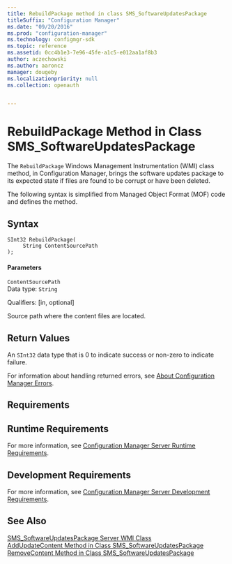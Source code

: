 ```yaml
---
title: RebuildPackage method in class SMS_SoftwareUpdatesPackage
titleSuffix: "Configuration Manager"
ms.date: "09/20/2016"
ms.prod: "configuration-manager"
ms.technology: configmgr-sdk
ms.topic: reference
ms.assetid: 0cc4b1e3-7e96-45fe-a1c5-e012aa1af8b3
author: aczechowski
ms.author: aaroncz
manager: dougeby
ms.localizationpriority: null
ms.collection: openauth


---
```

# RebuildPackage Method in Class SMS_SoftwareUpdatesPackage
The `RebuildPackage` Windows Management Instrumentation (WMI) class method, in Configuration Manager, brings the software updates package to its expected state if files are found to be corrupt or have been deleted.  

 The following syntax is simplified from Managed Object Format (MOF) code and defines the method.  

## Syntax  

```  
SInt32 RebuildPackage(  
     String ContentSourcePath  
);  
```  

#### Parameters  
 `ContentSourcePath`  
 Data type: `String`  

 Qualifiers: [in, optional]  

 Source path where the content files are located.  

## Return Values  
 An `SInt32` data type that is 0 to indicate success or non-zero to indicate failure.  

 For information about handling returned errors, see [About Configuration Manager Errors](../../../develop/core/understand/about-configuration-manager-errors.md).  

## Requirements  

## Runtime Requirements  
 For more information, see [Configuration Manager Server Runtime Requirements](../../../develop/core/reqs/server-runtime-requirements.md).  

## Development Requirements  
 For more information, see [Configuration Manager Server Development Requirements](../../../develop/core/reqs/server-development-requirements.md).  

## See Also  
 [SMS_SoftwareUpdatesPackage Server WMI Class](../../../develop/reference/sum/sms_softwareupdatespackage-server-wmi-class.md)   
 [AddUpdateContent Method in Class SMS_SoftwareUpdatesPackage](../../../develop/reference/sum/addupdatecontent-method-in-class-sms_softwareupdatespackage.md)   
 [RemoveContent Method in Class SMS_SoftwareUpdatesPackage](../../../develop/reference/sum/removecontent-method-in-class-sms_softwareupdatespackage.md)
